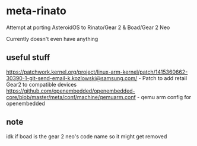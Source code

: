 # meta-rinato
Attempt at porting AsteroidOS to Rinato/Gear 2 & Boad/Gear 2 Neo

Currently doesn't even have anything

## useful stuff
https://patchwork.kernel.org/project/linux-arm-kernel/patch/1415360662-30390-1-git-send-email-k.kozlowski@samsung.com/ - Patch to add retail Gear2 to compatible devices
https://github.com/openembedded/openembedded-core/blob/master/meta/conf/machine/qemuarm.conf - qemu arm config for openembedded

## note
idk if boad is the gear 2 neo's code name so it might get removed
